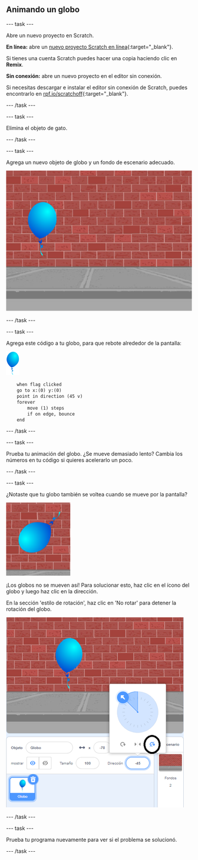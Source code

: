 ## Animando un globo

--- task ---

Abre un nuevo proyecto en Scratch.

**En línea:** abre un [nuevo proyecto Scratch en línea](http://rpf.io/scratch-new){:target="_blank"}.

Si tienes una cuenta Scratch puedes hacer una copia haciendo clic en **Remix**.

**Sin conexión:** abre un nuevo proyecto en el editor sin conexión.

Si necesitas descargar e instalar el editor sin conexión de Scratch, puedes encontrarlo en [rpf.io/scratchoff](http://rpf.io/scratchoff){:target="_blank"}.

--- /task ---

--- task ---

Elimina el objeto de gato.

--- /task ---

--- task ---

Agrega un nuevo objeto de globo y un fondo de escenario adecuado.

![telón de fondo y objeto globo](images/balloons-balloon.png)

--- /task ---


--- task ---

Agrega este código a tu globo, para que rebote alrededor de la pantalla:

![objeto globo](images/balloon-sprite.png)

```blocks3
    when flag clicked
    go to x:(0) y:(0)
    point in direction (45 v)
    forever
        move (1) steps
        if on edge, bounce
    end
```

--- /task ---

--- task ---

Prueba tu animación del globo. ¿Se mueve demasiado lento? Cambia los números en tu código si quieres acelerarlo un poco.

--- /task ---

--- task ---

¿Notaste que tu globo también se voltea cuando se mueve por la pantalla?

![globo boca abajo](images/balloons-flip.png)

¡Los globos no se mueven así! Para solucionar esto, haz clic en el ícono del globo y luego haz clic en la dirección.

En la sección 'estilo de rotación', haz clic en 'No rotar' para detener la rotación del globo.

![opción de estilo de rotación](images/balloons-lock-annotated.png)

--- /task ---

--- task ---

Prueba tu programa nuevamente para ver si el problema se solucionó.

--- /task ---
